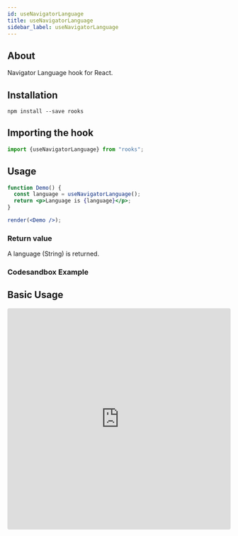 ```yaml
---
id: useNavigatorLanguage
title: useNavigatorLanguage
sidebar_label: useNavigatorLanguage
---
```


   

## About

Navigator Language hook for React.

## Installation

    npm install --save rooks

## Importing the hook

```javascript
import {useNavigatorLanguage} from "rooks";
```

## Usage

```jsx
function Demo() {
  const language = useNavigatorLanguage();
  return <p>Language is {language}</p>;
}

render(<Demo />);
```

### Return value

A language (String) is returned.


### Codesandbox Example

## Basic Usage

<iframe src="https://codesandbox.io/embed/usenavigatorlanguage-pnk7f?fontsize=14&hidenavigation=1&theme=dark"
style="width:100%; height:500px; border:0; border-radius: 4px; overflow:hidden;"
title="useNavigatorLanguage"
allow="accelerometer; ambient-light-sensor; camera; encrypted-media; geolocation; gyroscope; hid; microphone; midi; payment; usb; vr; xr-spatial-tracking"
sandbox="allow-forms allow-modals allow-popups allow-presentation allow-same-origin allow-scripts"
/>

## Join Bhargav's discord server
You can click on the floating discord icon at the bottom right of the screen and talk to us in our server.

